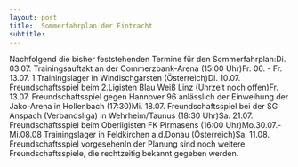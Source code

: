 ```yaml
---
layout: post
title:  Sommerfahrplan der Eintracht
subtitle:  
---
```


Nachfolgend die bisher feststehenden Termine für den Sommerfahrplan:Di. 03.07. Trainingsauftakt an der Commerzbank-Arena (15:00 Uhr)Fr. 06. - Fr. 13.07. 1.Trainingslager in Windischgarsten (Österreich)Di. 10.07. Freundschaftsspiel beim 2.Ligisten Blau Weiß Linz (Uhrzeit noch offen)Fr. 13.07. Freundschaftsspiel gegen Hannover 96 anlässlich der Einweihung der Jako-Arena in Hollenbach (17:30)Mi. 18.07. Freundschaftsspiel bei der SG Anspach (Verbandsliga) in Wehrheim/Taunus (18:30 Uhr)Sa. 21.07. Freundschaftsspiel beim Oberligisten FK Pirmasens (16:00 Uhr)Mo.30.07.- Mi.08.08 Trainingslager in Feldkirchen a.d.Donau (Österreich)Sa. 11.08. Freundschaftsspiel vorgesehenIn der Planung sind noch weitere Freundschaftsspiele, die rechtzeitig bekannt gegeben werden.



